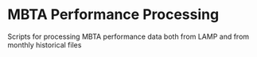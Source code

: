 # MBTA Performance Processing

Scripts for processing MBTA performance data both from LAMP and from monthly historical files